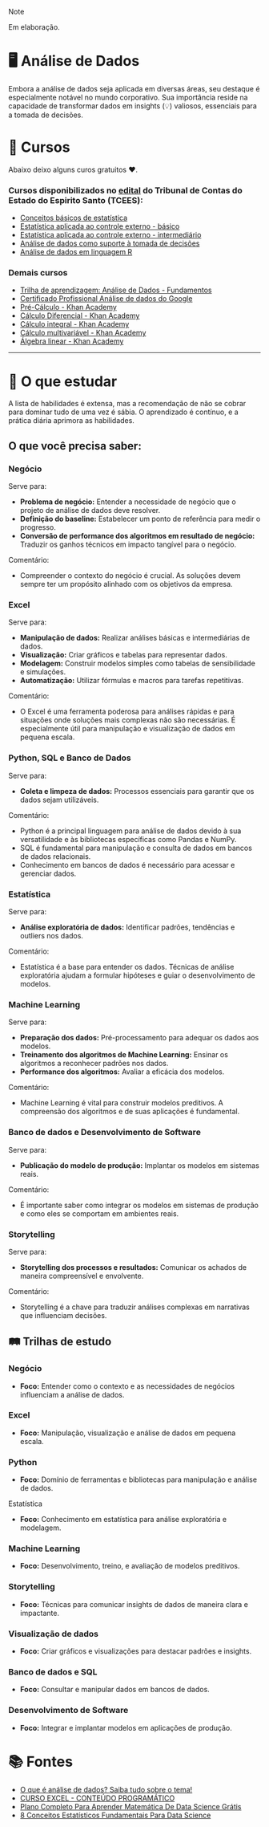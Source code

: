 >[!NOTE]
>
>Em elaboração.
>

# 🖥️ Análise de Dados

Embora a análise de dados seja aplicada em diversas áreas, seu destaque é especialmente notável no mundo corporativo. Sua importância reside na capacidade de transformar dados em insights (💡) valiosos, essenciais para a tomada de decisões.

# 📝 Cursos  
Abaixo deixo alguns curos gratuitos ❤️.

### Cursos disponibilizados no [edital](https://www.tcees.tc.br/wp-content/uploads/formidable/237/TRILHA-APRENDIZAGEM-ANALISE-DE-DADOS.docx.pdf "Edital") do Tribunal de Contas do Estado do Espirito Santo (TCEES):  
- [Conceitos básicos de estatística](https://www.tcees.tc.br/escola/catalogo-de-cursos/curso/?id=672 "Carga horária: 40:00h")
- [Estatística aplicada ao controle externo - básico](https://www.tcees.tc.br/escola/catalogo-de-cursos/curso/?id=945#titulo-curso "Carga horária: 20:00h")
- [Estatística aplicada ao controle externo - intermediário](https://www.tcees.tc.br/escola/catalogo-de-cursos/curso/?id=949 "Carga horária: 20:00h")
- [Análise de dados como suporte à tomada de decisões](https://www.escolavirtual.gov.br/curso/406 "Carga horária: 30h")
- [Análise de dados em linguagem R](https://www.escolavirtual.gov.br/curso/325/ "Carga horária: 20:00h")

### Demais cursos
- [Trilha de aprendizagem: Análise de Dados - Fundamentos](https://www.escolavirtual.gov.br/trilha/84)
- [Certificado Profissional Análise de dados do Google](https://www.coursera.org/professional-certificates/google-data-analytics "Curso de análise de dados")
- [Pré-Cálculo - Khan Academy](https://pt.khanacademy.org/math/precalculus)
- [Cálculo Diferencial - Khan Academy](https://pt.khanacademy.org/math/differential-calculus)
- [Cálculo integral - Khan Academy](https://pt.khanacademy.org/math/integral-calculus)
- [Cálculo multivariável - Khan Academy](https://pt.khanacademy.org/math/multivariable-calculus)
- [Álgebra linear - Khan Academy](https://pt.khanacademy.org/math/linear-algebra)
---
# 📖 O que estudar
A lista de habilidades é extensa, mas a recomendação de não se cobrar para dominar tudo de uma vez é sábia. O aprendizado é contínuo, e a prática diária aprimora as habilidades.

## O que você precisa saber:  
### Negócio  
Serve para:

- **Problema de negócio:** Entender a necessidade de negócio que o projeto de análise de dados deve resolver.
- **Definição do baseline:** Estabelecer um ponto de referência para medir o progresso.
- **Conversão de performance dos algoritmos em resultado de negócio:** Traduzir os ganhos técnicos em impacto tangível para o negócio.

Comentário:

- Compreender o contexto do negócio é crucial. As soluções devem sempre ter um propósito alinhado com os objetivos da empresa.

### Excel  
Serve para:

- **Manipulação de dados:** Realizar análises básicas e intermediárias de dados.
- **Visualização:** Criar gráficos e tabelas para representar dados.
- **Modelagem:** Construir modelos simples como tabelas de sensibilidade e simulações.
- **Automatização:** Utilizar fórmulas e macros para tarefas repetitivas.

Comentário:

- O Excel é uma ferramenta poderosa para análises rápidas e para situações onde soluções mais complexas não são necessárias. É especialmente útil para manipulação e visualização de dados em pequena escala.


### Python, SQL e Banco de Dados  
Serve para:

- **Coleta e limpeza de dados:** Processos essenciais para garantir que os dados sejam utilizáveis.

Comentário:

- Python é a principal linguagem para análise de dados devido à sua versatilidade e às bibliotecas específicas como Pandas e NumPy.
- SQL é fundamental para manipulação e consulta de dados em bancos de dados relacionais.
- Conhecimento em bancos de dados é necessário para acessar e gerenciar dados.  
### Estatística
Serve para:

- **Análise exploratória de dados:** Identificar padrões, tendências e outliers nos dados.

Comentário:

- Estatística é a base para entender os dados. Técnicas de análise exploratória ajudam a formular hipóteses e guiar o desenvolvimento de modelos.  
### Machine Learning  
Serve para:

- **Preparação dos dados:** Pré-processamento para adequar os dados aos modelos.
- **Treinamento dos algoritmos de Machine Learning:** Ensinar os algoritmos a reconhecer padrões nos dados.
- **Performance dos algoritmos:** Avaliar a eficácia dos modelos.

Comentário:

- Machine Learning é vital para construir modelos preditivos. A compreensão dos algoritmos e de suas aplicações é fundamental.  
### Banco de dados e Desenvolvimento de Software  
Serve para:

- **Publicação do modelo de produção:** Implantar os modelos em sistemas reais.

Comentário:

- É importante saber como integrar os modelos em sistemas de produção e como eles se comportam em ambientes reais.  
### Storytelling  
Serve para:

- **Storytelling dos processos e resultados:** Comunicar os achados de maneira compreensível e envolvente.

Comentário:

- Storytelling é a chave para traduzir análises complexas em narrativas que influenciam decisões.

## 🛤️ Trilhas de estudo
### Negócio
- **Foco:** Entender como o contexto e as necessidades de negócios influenciam a análise de dados.

### Excel
- **Foco:** Manipulação, visualização e análise de dados em pequena escala.

### Python
- **Foco:** Domínio de ferramentas e bibliotecas para manipulação e análise de dados.

Estatística
- **Foco:** Conhecimento em estatística para análise exploratória e modelagem.

### Machine Learning
- **Foco:** Desenvolvimento, treino, e avaliação de modelos preditivos.

### Storytelling
- **Foco:** Técnicas para comunicar insights de dados de maneira clara e impactante.

### Visualização de dados
- **Foco:** Criar gráficos e visualizações para destacar padrões e insights.

### Banco de dados e SQL
- **Foco:** Consultar e manipular dados em bancos de dados.

### Desenvolvimento de Software
- **Foco:** Integrar e implantar modelos em aplicações de produção.

# 📚 Fontes

- [O que é análise de dados? Saiba tudo sobre o tema!](https://www.cortex-intelligence.com/blog/inteligencia-de-mercado/o-que-e-analise-de-dados "O que é análise de dados")
- [CURSO EXCEL - CONTEÚDO PROGRAMÁTICO](https://ifrs.edu.br/wp-content/uploads/2018/08/CONTEUDO-PROGRAMATICO-DIVULGA%C3%87%C3%83O-NO-SITE.pdf)
- [Plano Completo Para Aprender Matemática De Data Science Grátis](https://mariofilho.com/plano-completo-para-aprender-matem%C3%A1tica-de-data-science/)
- [8 Conceitos Estatísticos Fundamentais Para Data Science](https://www.cienciaedados.com/8-conceitos-estatisticos-fundamentais-para-data-science/)
